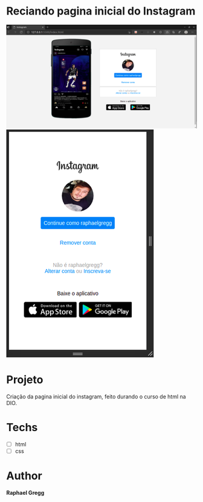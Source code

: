 # Reciando pagina inicial do Instagram

<p>
<img src="./.github/img1.png" alt="desktop">
<img src="./.github/img2.png" alt="mobile">
</p>

# Projeto 
Criação da pagina inicial do instagram, feito durando o curso de html na DIO.

# Techs
* [ ] html
* [ ] css
  
# Author
  
**Raphael Gregg**
